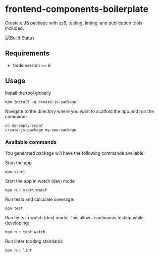 # frontend-components-boilerplate

Create a JS package with es6, testing, linting, and publication tools included.


[![Build Status](https://travis-ci.org/jramcast/create-js-package.svg?branch=master)](https://travis-ci.org/jramcast/frontend-components-boilerplate)


## Requirements

* Node version >= 6

## Usage

Install the tool globally

```
npm install -g create-js-package
```

Navigate to the directory where you want to scaffold the app and run the command:

```
cd my-empty-repo/
create-js-package my-new-package
```


### Available commands

You generated package will have the following commands available:

Start the app
```
npm start
```

Start the app in watch (dev) mode
```
npm run start:watch
```

Run tests and calculate coverage:
```
npm test
```

Run tests in watch (dev) mode. This allows continuous testing while developing:
```
npm run test:watch
```

Run linter (coding standard):
```
npm run lint
```
